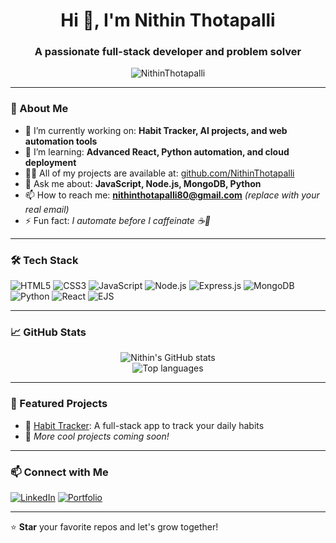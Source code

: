 
<h1 align="center">Hi 👋, I'm Nithin Thotapalli</h1>
<h3 align="center">A passionate full-stack developer and problem solver</h3>

<p align="center">
  <img src="https://komarev.com/ghpvc/?username=NithinThotapalli&label=Profile%20views&color=0e75b6&style=flat" alt="NithinThotapalli" />
</p>

---

### 🚀 About Me

- 🔭 I’m currently working on: **Habit Tracker, AI projects, and web automation tools**
- 🌱 I’m learning: **Advanced React, Python automation, and cloud deployment**
- 👨‍💻 All of my projects are available at: [github.com/NithinThotapalli](https://github.com/NithinThotapalli)
- 💬 Ask me about: **JavaScript, Node.js, MongoDB, Python**
- 📫 How to reach me: **nithinthotapalli80@gmail.com** *(replace with your real email)*
- ⚡ Fun fact: *I automate before I caffeinate ☕🤖*

---

### 🛠️ Tech Stack

![HTML5](https://img.shields.io/badge/-HTML5-E34F26?style=flat&logo=html5&logoColor=white)
![CSS3](https://img.shields.io/badge/-CSS3-1572B6?style=flat&logo=css3)
![JavaScript](https://img.shields.io/badge/-JavaScript-F7DF1E?style=flat&logo=javascript&logoColor=black)
![Node.js](https://img.shields.io/badge/-Node.js-339933?style=flat&logo=node.js)
![Express.js](https://img.shields.io/badge/-Express.js-000000?style=flat&logo=express)
![MongoDB](https://img.shields.io/badge/-MongoDB-47A248?style=flat&logo=mongodb)
![Python](https://img.shields.io/badge/-Python-3776AB?style=flat&logo=python)
![React](https://img.shields.io/badge/-React-61DAFB?style=flat&logo=react)
![EJS](https://img.shields.io/badge/-EJS-8B0000?style=flat&logo=ejs)

---

### 📈 GitHub Stats

<p align="center">
  <img src="https://github-readme-stats.vercel.app/api?username=NithinThotapalli&show_icons=true&theme=radical" alt="Nithin's GitHub stats" />
  <br />
  <img src="https://github-readme-stats.vercel.app/api/top-langs/?username=NithinThotapalli&layout=compact&theme=radical" alt="Top languages" />
</p>

---

### 📌 Featured Projects

- 🔗 [Habit Tracker](https://github.com/NithinThotapalli/habit-tracker): A full-stack app to track your daily habits
- 🤖 *More cool projects coming soon!*

---

### 📫 Connect with Me


[![LinkedIn](https://img.shields.io/badge/LinkedIn-blue?style=flat&logo=linkedin&logoColor=white)](https://www.linkedin.com/in/nithin-thotapalli)
[![Portfolio](https://img.shields.io/badge/Portfolio-Visit-green?style=flat&logo=google-chrome)](https://nithinthotapalli.github.io/shinchu-portfolio/)


---

⭐️ **Star** your favorite repos and let's grow together!

